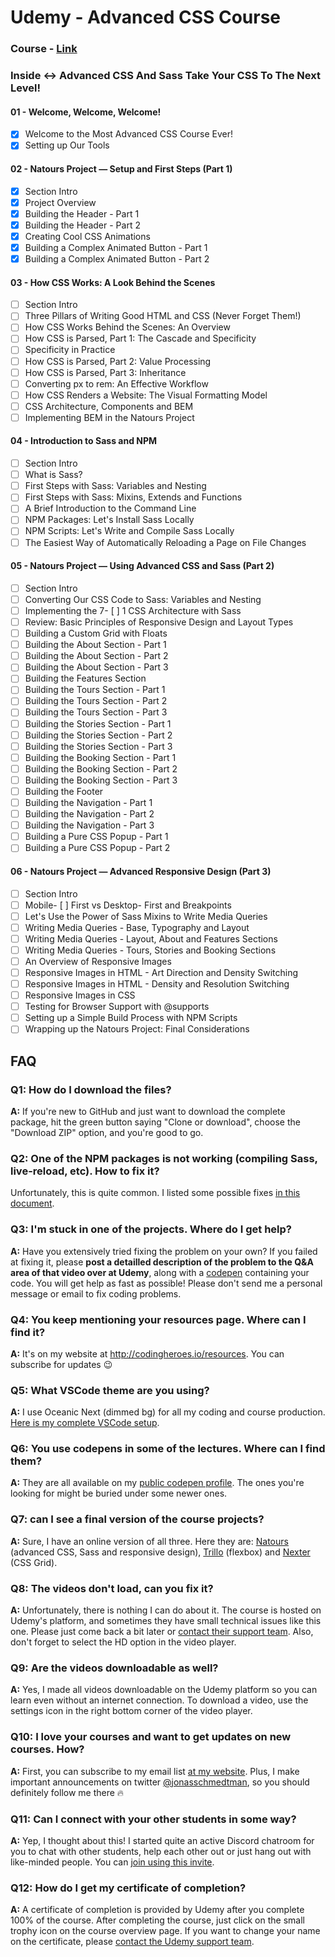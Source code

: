 # Udemy - Advanced CSS Course

### Course - [Link](https://www.udemy.com/advanced-css-and-sass/?siteID=c4ytgEGG5fA-BqYe7RrPdFDw3BPvlgbt_g&LSNPUBID=c4ytgEGG5fA)
### Inside <-> Advanced CSS And Sass Take Your CSS To The Next Level!
#### 01 - Welcome, Welcome, Welcome!
- [x] Welcome to the Most Advanced CSS Course Ever!
- [x] Setting up Our Tools
#### 02 - Natours Project — Setup and First Steps (Part 1)
- [x] Section Intro
- [x] Project Overview
- [x] Building the Header - Part 1
- [x] Building the Header - Part 2
- [x] Creating Cool CSS Animations
- [x] Building a Complex Animated Button - Part 1
- [x] Building a Complex Animated Button - Part 2
#### 03 - How CSS Works: A Look Behind the Scenes
- [ ] Section Intro
- [ ] Three Pillars of Writing Good HTML and CSS (Never Forget Them!)
- [ ] How CSS Works Behind the Scenes: An Overview
- [ ] How CSS is Parsed, Part 1: The Cascade and Specificity
- [ ] Specificity in Practice
- [ ] How CSS is Parsed, Part 2: Value Processing
- [ ] How CSS is Parsed, Part 3: Inheritance
- [ ] Converting px to rem: An Effective Workflow
- [ ] How CSS Renders a Website: The Visual Formatting Model
- [ ] CSS Architecture, Components and BEM
- [ ] Implementing BEM in the Natours Project
#### 04 - Introduction to Sass and NPM
- [ ] Section Intro
- [ ] What is Sass?
- [ ] First Steps with Sass: Variables and Nesting
- [ ] First Steps with Sass: Mixins, Extends and Functions
- [ ] A Brief Introduction to the Command Line
- [ ] NPM Packages: Let's Install Sass Locally
- [ ] NPM Scripts: Let's Write and Compile Sass Locally
- [ ] The Easiest Way of Automatically Reloading a Page on File Changes
#### 05 - Natours Project — Using Advanced CSS and Sass (Part 2)
- [ ] Section Intro
- [ ] Converting Our CSS Code to Sass: Variables and Nesting
- [ ] Implementing the 7- [ ] 1 CSS Architecture with Sass
- [ ] Review: Basic Principles of Responsive Design and Layout Types
- [ ] Building a Custom Grid with Floats
- [ ] Building the About Section - Part 1
- [ ] Building the About Section - Part 2
- [ ] Building the About Section - Part 3
- [ ] Building the Features Section
- [ ] Building the Tours Section - Part 1
- [ ] Building the Tours Section - Part 2
- [ ] Building the Tours Section - Part 3
- [ ] Building the Stories Section - Part 1
- [ ] Building the Stories Section - Part 2
- [ ] Building the Stories Section - Part 3
- [ ] Building the Booking Section - Part 1
- [ ] Building the Booking Section - Part 2
- [ ] Building the Booking Section - Part 3
- [ ] Building the Footer
- [ ] Building the Navigation - Part 1
- [ ] Building the Navigation - Part 2
- [ ] Building the Navigation - Part 3
- [ ] Building a Pure CSS Popup - Part 1
- [ ] Building a Pure CSS Popup - Part 2
#### 06 - Natours Project — Advanced Responsive Design (Part 3)
- [ ] Section Intro
- [ ] Mobile- [ ] First vs Desktop- First and Breakpoints
- [ ] Let's Use the Power of Sass Mixins to Write Media Queries
- [ ] Writing Media Queries - Base, Typography and Layout
- [ ] Writing Media Queries - Layout, About and Features Sections
- [ ] Writing Media Queries - Tours, Stories and Booking Sections
- [ ] An Overview of Responsive Images
- [ ] Responsive Images in HTML - Art Direction and Density Switching
- [ ] Responsive Images in HTML - Density and Resolution Switching
- [ ] Responsive Images in CSS
- [ ] Testing for Browser Support with @supports
- [ ] Setting up a Simple Build Process with NPM Scripts
- [ ] Wrapping up the Natours Project: Final Considerations

## FAQ
### Q1: How do I download the files?

**A:** If you're new to GitHub and just want to download the complete package, hit the green button saying "Clone or download", choose the "Download ZIP" option, and you're good to go.

### Q2: One of the NPM packages is not working (compiling Sass, live-reload, etc). How to fix it?

Unfortunately, this is quite common. I listed some possible fixes [in this document](npm-fixes.md).

### Q3: I'm stuck in one of the projects. Where do I get help?

**A:** Have you extensively tried fixing the problem on your own? If you failed at fixing it, please **post a detailled description of the problem to the Q&A area of that video over at Udemy**, along with a [codepen](https://codepen.io/pen/) containing your code. You will get help as fast as possible! Please don't send me a personal message or email to fix coding problems.

### Q4: You keep mentioning your resources page. Where can I find it?

**A:** It's on my website at <http://codingheroes.io/resources>. You can subscribe for updates 😉

### Q5: What VSCode theme are you using?

**A:** I use Oceanic Next (dimmed bg) for all my coding and course production. [Here is my complete VSCode setup](vscode-setup.md).

### Q6: You use codepens in some of the lectures. Where can I find them?

**A:** They are all available on my [public codepen profile](https://codepen.io/jonasschmedtmann/pens/public/). The ones you're looking for might be buried under some newer ones.

### Q7: can I see a final version of the course projects?

**A:** Sure, I have an online version of all three. Here they are: [Natours](https://natours.netlify.com) (advanced CSS, Sass and responsive design), [Trillo](http://trillo.netlify.com/) (flexbox) and [Nexter](https://nexter.netlify.com/) (CSS Grid).

### Q8: The videos don't load, can you fix it?

**A:** Unfortunately, there is nothing I can do about it. The course is hosted on Udemy's platform, and sometimes they have small technical issues like this one. Please just come back a bit later or [contact their support team](https://support.udemy.com/hc/en-us). Also, don't forget to select the HD option in the video player.

### Q9: Are the videos downloadable as well?

**A:** Yes, I made all videos downloadable on the Udemy platform so you can learn even without an internet connection. To download a video, use the settings icon in the right bottom corner of the video player.

### Q10: I love your courses and want to get updates on new courses. How?

**A:** First, you can subscribe to my email list [at my website](http://codingheroes.io/newsletter). Plus, I make important announcements on twitter [@jonasschmedtman](https://twitter.com/jonasschmedtman), so you should definitely follow me there 🔥

### Q11: Can I connect with your other students in some way?

**A:** Yep, I thought about this! I started quite an active Discord chatroom for you to chat with other students, help each other out or just hang out with like-minded people. You can [join using this invite](https://discord.gg/0ocsLcmnIZqxMSYD).

### Q12: How do I get my certificate of completion?

**A:** A certificate of completion is provided by Udemy after you complete 100% of the course. After completing the course, just click on the small trophy icon on the course overview page. If you want to change your name on the certificate, please [contact the Udemy support team](https://support.udemy.com/hc/en-us).

